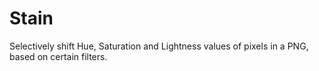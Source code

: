 # Stain

Selectively shift Hue, Saturation and Lightness values of pixels in a PNG, based on certain filters. 
